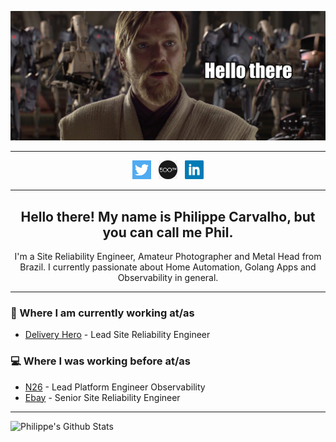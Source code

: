 [![philippe carvalho's header](https://github.com/philippescar/philippescar/blob/master/img/header.png?raw=true)](https://philippescar.dev)

  ---
<p align='center'>
<a href="https://twitter.com/opsphil"><img height="30" src="https://github.com/philippescar/philippescar/blob/master/img/twitter.png?raw=true"></a>&nbsp;&nbsp;
<a href="https://500px.com/philippescar"><img height="30" src="https://github.com/philippescar/philippescar/blob/master/img/500px.png?raw=true"></a>&nbsp;&nbsp;
<a href="https://www.linkedin.com/in/philippescar/"><img height="30" src="https://github.com/philippescar/philippescar/blob/master/img/linkedin.png?raw=true"></a>
</p>

  ---
 
<h2 align="center">Hello there! My name is Philippe Carvalho, but you can call me Phil. </h2>
<p align="center">I'm a Site Reliability Engineer, Amateur Photographer and Metal Head from Brazil.
I currently passionate about Home Automation, Golang Apps and Observability in general.</p>

  ---
### 💼 Where I am currently working at/as

- [Delivery Hero](https://www.deliveryhero.com/about/) - Lead Site Reliability Engineer

### 💻  Where I was working before at/as

- [N26](https://n26.com/en-de/about-n26) - Lead Platform Engineer Observability
- [Ebay](https://www.ebayclassifiedsgroup.com/aboutus.html) - Senior Site Reliability Engineer
---
![Philippe's Github Stats](https://github-readme-stats.vercel.app/api?username=philippescar&show_icons=true&theme=dark)
